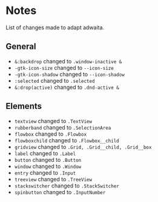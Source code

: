 
# Notes

List of changes made to adapt adwaita.

## General

 - `&:backdrop` changed to `.window-inactive &`
 - `-gtk-icon-size` changed to `--icon-size`
 - `-gtk-icon-shadow` changed to `--icon-shadow`
 - `:selected` changed to `.selected`
 - `&:drop(active)` changed to `.dnd-active &`

## Elements
 - `textview` changed to `.TextView`
 - `rubberband` changed to `.SelectionArea`
 - `flowbox` changed to `.Flowbox`
 - `flowboxchild` changed to `.Flowbox__child`
 - `gridview` changed to `.Grid, .Grid__child, .Grid__box`
 - `label` changed to `.Label`
 - `button` changed to `.Button`
 - `window` changed to `.Window`
 - `entry` changed to `.Input`
 - `treeview` changed to `.TreeView`
 - `stackswitcher` changed to `.StackSwitcher`
 - `spinbutton` changed to `.InputNumber`
